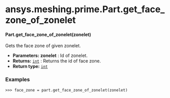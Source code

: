 # ansys.meshing.prime.Part.get_face_zone_of_zonelet

<a id="ansys.meshing.prime.Part.get_face_zone_of_zonelet"></a>

#### Part.get_face_zone_of_zonelet(zonelet)

Gets the face zone of given zonelet.

* **Parameters:**
  **zonelet**
  : Id of zonelet.
* **Returns:**
  [`int`](https://docs.python.org/3.11/library/functions.html#int)
  : Returns the id of face zone.
* **Return type:**
  [`int`](https://docs.python.org/3.11/library/functions.html#int)

### Examples

```pycon
>>> face_zone = part.get_face_zone_of_zonelet(zonelet)
```

<!-- !! processed by numpydoc !! -->
